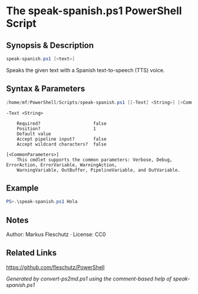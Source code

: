 # The speak-spanish.ps1 PowerShell Script

## Synopsis & Description
```powershell
speak-spanish.ps1 [<text>]
```

Speaks the given text with a Spanish text-to-speech (TTS) voice.

## Syntax & Parameters
```powershell
/home/mf/PowerShell/Scripts/speak-spanish.ps1 [[-Text] <String>] [<CommonParameters>]
```

```
-Text <String>
    
    Required?                    false
    Position?                    1
    Default value                
    Accept pipeline input?       false
    Accept wildcard characters?  false
```

```
[<CommonParameters>]
    This cmdlet supports the common parameters: Verbose, Debug, ErrorAction, ErrorVariable, WarningAction, 
    WarningVariable, OutBuffer, PipelineVariable, and OutVariable.
```

## Example
```powershell
PS>.\speak-spanish.ps1 Hola
```


## Notes
Author: Markus Fleschutz · License: CC0

## Related Links
https://github.com/fleschutz/PowerShell

*Generated by convert-ps2md.ps1 using the comment-based help of speak-spanish.ps1*
